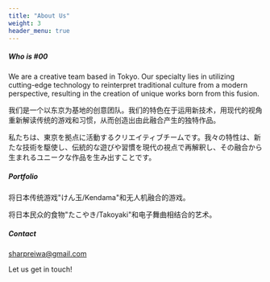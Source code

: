 ```yaml
---
title: "About Us"
weight: 3
header_menu: true
---
```


##### Who is #00

We are a creative team based in Tokyo. Our specialty lies in utilizing cutting-edge technology to reinterpret traditional culture from a modern perspective, resulting in the creation of unique works born from this fusion.

我们是一个以东京为基地的创意团队。我们的特色在于运用新技术，用现代的视角重新解读传统的游戏和习惯，从而创造出由此融合产生的独特作品。

私たちは、東京を拠点に活動するクリエイティブチームです。我々の特性は、新たな技術を駆使し、伝統的な遊びや習慣を現代の視点で再解釈し、その融合から生まれるユニークな作品を生み出すことです。

##### Portfolio

将日本传统游戏"けん玉/Kendama"和无人机融合的游戏。

将日本民众的食物"たこやき/Takoyaki"和电子舞曲相结合的艺术。

##### Contact

[sharpreiwa@gmail.com](mailto:sharpreiwa@gmail.com)

Let us get in touch!
